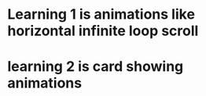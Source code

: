 # Learning 1 is animations like horizontal infinite loop scroll

# learning 2 is card showing animations
